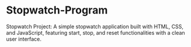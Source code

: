 # Stopwatch-Program
Stopwatch Project: A simple stopwatch application built with HTML, CSS, and JavaScript, featuring start, stop, and reset functionalities with a clean user interface.
